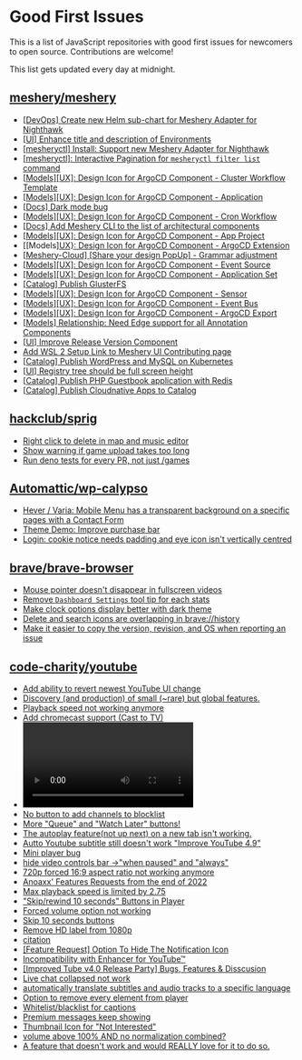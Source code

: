 # Good First Issues

This is a list of JavaScript repositories with good first issues for newcomers to open source. Contributions are welcome!

This list gets updated every day at midnight.

## [meshery/meshery](https://github.com/meshery/meshery)

- [[DevOps] Create new Helm sub-chart for Meshery Adapter for Nighthawk](https://github.com/meshery/meshery/issues/10370)
- [[UI] Enhance title and description of Environments](https://github.com/meshery/meshery/issues/10364)
- [[mesheryctl] Install: Support new Meshery Adapter for Nighthawk](https://github.com/meshery/meshery/issues/10371)
- [[mesheryctl]: Interactive Pagination for `mesheryctl filter list` command](https://github.com/meshery/meshery/issues/10366)
- [[Models][UX]: Design Icon for ArgoCD Component - Cluster Workflow Template](https://github.com/meshery/meshery/issues/10295)
- [[Models][UX]: Design Icon for ArgoCD Component - Application](https://github.com/meshery/meshery/issues/10293)
- [[Docs] Dark mode bug](https://github.com/meshery/meshery/issues/10351)
- [[Models][UX]: Design Icon for ArgoCD Component - Cron Workflow](https://github.com/meshery/meshery/issues/10296)
- [[Docs] Add Meshery CLI to the list of architectural components](https://github.com/meshery/meshery/issues/9623)
- [[Models][UX]: Design Icon for ArgoCD Component - App Project ](https://github.com/meshery/meshery/issues/10291)
- [[Models][UX}: Design Icon for ArgoCD Component - ArgoCD Extension](https://github.com/meshery/meshery/issues/10290)
- [[Meshery-Cloud] [Share your design PopUp] - Grammar adjustment](https://github.com/meshery/meshery/issues/10038)
- [[Models][UX]: Design Icon for ArgoCD Component - Event Source](https://github.com/meshery/meshery/issues/10298)
- [[Models][UX]: Design Icon for ArgoCD Component - Application Set](https://github.com/meshery/meshery/issues/10292)
- [[Catalog] Publish GlusterFS](https://github.com/meshery/meshery/issues/9286)
- [[Models][UX]: Design Icon for ArgoCD Component - Sensor](https://github.com/meshery/meshery/issues/10300)
- [[Models][UX]: Design Icon for ArgoCD Component - Event Bus](https://github.com/meshery/meshery/issues/10297)
- [[Models][UX]: Design Icon for ArgoCD Component - ArgoCD Export](https://github.com/meshery/meshery/issues/10294)
- [[Models] Relationship: Need Edge support for all Annotation Components](https://github.com/meshery/meshery/issues/10278)
- [[UI] Improve Release Version Component](https://github.com/meshery/meshery/issues/9569)
- [Add WSL 2 Setup Link to Meshery UI Contributing page](https://github.com/meshery/meshery/issues/9581)
- [[Catalog] Publish WordPress and MySQL on Kubernetes](https://github.com/meshery/meshery/issues/9284)
- [[UI] Registry tree should be full screen height](https://github.com/meshery/meshery/issues/9595)
- [[Catalog] Publish PHP Guestbook application with Redis](https://github.com/meshery/meshery/issues/9288)
- [[Catalog] Publish Cloudnative Apps to Catalog](https://github.com/meshery/meshery/issues/9282)

## [hackclub/sprig](https://github.com/hackclub/sprig)

- [Right click to delete in map and music editor](https://github.com/hackclub/sprig/issues/1415)
- [Show warning if game upload takes too long](https://github.com/hackclub/sprig/issues/1356)
- [Run deno tests for every PR, not just /games](https://github.com/hackclub/sprig/issues/950)

## [Automattic/wp-calypso](https://github.com/Automattic/wp-calypso)

- [Hever / Varia: Mobile Menu has a transparent background on a specific pages with a Contact Form](https://github.com/Automattic/wp-calypso/issues/72288)
- [Theme Demo: Improve purchase bar](https://github.com/Automattic/wp-calypso/issues/85539)
- [Login: cookie notice needs padding and eye icon isn't vertically centred](https://github.com/Automattic/wp-calypso/issues/65961)

## [brave/brave-browser](https://github.com/brave/brave-browser)

- [Mouse pointer doesn't disappear in fullscreen videos](https://github.com/brave/brave-browser/issues/17292)
- [Remove `Dashboard Settings` tool tip for each stats](https://github.com/brave/brave-browser/issues/6084)
- [Make clock options display better with dark theme](https://github.com/brave/brave-browser/issues/12061)
- [Delete and search icons are overlapping in brave://history](https://github.com/brave/brave-browser/issues/32399)
- [Make it easier to copy the version, revision, and OS when reporting an issue](https://github.com/brave/brave-browser/issues/6916)

## [code-charity/youtube](https://github.com/code-charity/youtube)

- [Add ability to revert newest YouTube UI change](https://github.com/code-charity/youtube/issues/2038)
- [Discovery (and production) of small (~rare) but global features.](https://github.com/code-charity/youtube/issues/2037)
- [Playback speed not working anymore](https://github.com/code-charity/youtube/issues/1856)
- [Add chromecast support (Cast to TV)](https://github.com/code-charity/youtube/issues/1860)
- [<video> Player buttons to be added</video>](https://github.com/code-charity/youtube/issues/1445)
- [No button to add channels to blocklist](https://github.com/code-charity/youtube/issues/1971)
- [More "Queue" and "Watch Later" buttons!](https://github.com/code-charity/youtube/issues/2009)
- [The autoplay feature(not up next) on a new tab isn't working.](https://github.com/code-charity/youtube/issues/1851)
- [Autto Youtube subtitle still doesn't work "Improve YouTube 4.9"](https://github.com/code-charity/youtube/issues/1682)
- [Mini player bug](https://github.com/code-charity/youtube/issues/2011)
- [hide video controls bar ->"when paused" and "always"](https://github.com/code-charity/youtube/issues/2018)
- [720p forced 16:9 aspect ratio not working anymore](https://github.com/code-charity/youtube/issues/2033)
- [Anoaxx' Features Requests from the end of 2022](https://github.com/code-charity/youtube/issues/2029)
- [Max playback speed is limited by 2.75](https://github.com/code-charity/youtube/issues/2028)
- ["Skip/rewind 10 seconds" Buttons in Player](https://github.com/code-charity/youtube/issues/2035)
- [Forced volume option not working](https://github.com/code-charity/youtube/issues/1986)
- [Skip 10 seconds buttons](https://github.com/code-charity/youtube/issues/2025)
- [Remove HD label from 1080p](https://github.com/code-charity/youtube/issues/1702)
- [citation](https://github.com/code-charity/youtube/issues/2032)
- [[Feature Request] Option To Hide The Notification Icon](https://github.com/code-charity/youtube/issues/2030)
- [Incompatibility with Enhancer for YouTube™](https://github.com/code-charity/youtube/issues/1982)
- [[Improved Tube v4.0 Release Party] Bugs, Features & Disscusion ](https://github.com/code-charity/youtube/issues/1493)
- [Live chat collapsed not work](https://github.com/code-charity/youtube/issues/1910)
- [automatically translate subtitles and audio tracks to a specific language](https://github.com/code-charity/youtube/issues/2026)
- [Option to remove every element from player](https://github.com/code-charity/youtube/issues/476)
- [Whitelist/blacklist for captions](https://github.com/code-charity/youtube/issues/1235)
- [Premium messages keep showing](https://github.com/code-charity/youtube/issues/2021)
- [Thumbnail Icon for "Not Interested" ](https://github.com/code-charity/youtube/issues/1550)
- [volume above 100% AND no normalization combined?](https://github.com/code-charity/youtube/issues/1821)
- [A feature that doesn't work and would REALLY love for it to do so.](https://github.com/code-charity/youtube/issues/2013)


